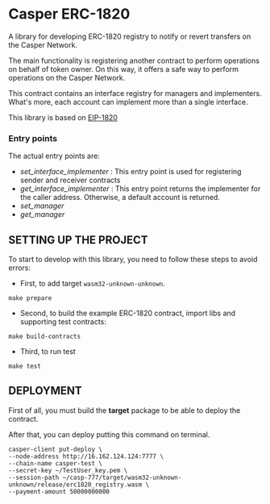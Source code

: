 # Casper ERC-1820

A library for developing ERC-1820 registry to notify or revert transfers on the Casper Network.

The main functionality is registering another contract to perform operations on behalf of token owner.
On this way, it offers a safe way to perform operations on the Casper Network.

This contract contains an interface registry for managers and implementers.
What's more, each account can implement more than a single interface.

This library is based on [EIP-1820](https://eips.ethereum.org/EIPS/eip-1820)

### Entry points

The actual entry points are:
- *set_interface_implementer* : This entry point is used for registering sender and receiver contracts
- *get_interface_implementer* : This entry point returns the implementer for the caller address. Otherwise, a default account is returned.
- *set_manager*
- *get_manager*

## SETTING UP THE PROJECT
To start to develop with this library, you need to follow these steps to avoid errors:

- First, to add target `wasm32-unknown-unknown`.

```
make prepare
```

- Second, to build the example ERC-1820 contract, import libs and supporting test contracts:

```
make build-contracts
```

- Third, to run test
```
make test
```

## DEPLOYMENT
First of all, you must build the **target** package to be able to deploy the contract.

After that, you can deploy putting this command on terminal.

```
casper-client put-deploy \
--node-address http://16.162.124.124:7777 \
--chain-name casper-test \
--secret-key ~/TestUser_key.pem \
--session-path ~/casp-777/target/wasm32-unknown-unknown/release/erc1820_registry.wasm \
--payment-amount 50000000000
```